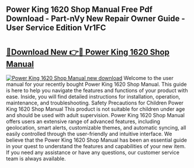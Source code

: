 ## Power King 1620 Shop Manual Free Pdf Download - Part-nVy New Repair Owner Guide - User Service Edition Vr1FC

# <h2><a href="http://bc89459.oget.top/?id=Power+King+1620+Shop+Manual">🔗Download New 👉🔴 Power King 1620 Shop Manual</a></h2>

[![Power King 1620 Shop Manual new download](https://i.imgur.com/5g1atiW.png)](http://bc89459.oget.top/?id=Power+King+1620+Shop+Manual)
Welcome to the user manual for your recently bought Power King 1620 Shop Manual. This guide is here to help you navigate the features and functions of your product with ease. Inside, you will find detailed instructions for installation, operation, maintenance, and troubleshooting. Safety Precautions for Children Power King 1620 Shop Manual This product is not suitable for children under age and should be used with adult supervision. Power King 1620 Shop Manual offers users an extensive range of advanced features, including geolocation, smart alerts, customizable themes, and automatic syncing, all easily controlled through the user-friendly and intuitive interface. We believe that the Power King 1620 Shop Manual has been an essential guide in your quest to understand the features and capabilities of your new item. If you need any assistance or have any questions, our customer service team is always available.
